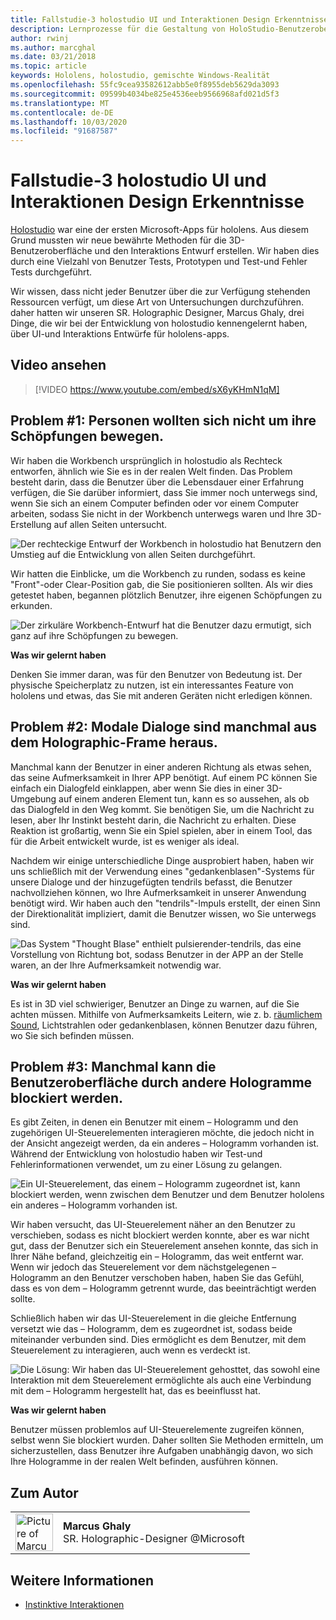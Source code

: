 ```yaml
---
title: Fallstudie-3 holostudio UI und Interaktionen Design Erkenntnisse
description: Lernprozesse für die Gestaltung von HoloStudio-Benutzeroberfläche und -Interaktion
author: rwinj
ms.author: marcghal
ms.date: 03/21/2018
ms.topic: article
keywords: Hololens, holostudio, gemischte Windows-Realität
ms.openlocfilehash: 55fc9cea93582612abb5e0f8955deb5629da3093
ms.sourcegitcommit: 09599b4034be825e4536eeb9566968afd021d5f3
ms.translationtype: MT
ms.contentlocale: de-DE
ms.lasthandoff: 10/03/2020
ms.locfileid: "91687587"
---
```

# <a name="case-study---3-holostudio-ui-and-interaction-design-learnings"></a>Fallstudie-3 holostudio UI und Interaktionen Design Erkenntnisse

[Holostudio](https://www.youtube.com/watch?v=BRIJG0x_We8) war eine der ersten Microsoft-Apps für hololens. Aus diesem Grund mussten wir neue bewährte Methoden für die 3D-Benutzeroberfläche und den Interaktions Entwurf erstellen. Wir haben dies durch eine Vielzahl von Benutzer Tests, Prototypen und Test-und Fehler Tests durchgeführt.

Wir wissen, dass nicht jeder Benutzer über die zur Verfügung stehenden Ressourcen verfügt, um diese Art von Untersuchungen durchzuführen. daher hatten wir unseren SR. Holographic Designer, Marcus Ghaly, drei Dinge, die wir bei der Entwicklung von holostudio kennengelernt haben, über UI-und Interaktions Entwürfe für hololens-apps.

## <a name="watch-the-video"></a>Video ansehen

>[!VIDEO https://www.youtube.com/embed/sX6yKHmN1qM]

## <a name="problem-1-people-didnt-want-to-move-around-their-creations"></a>Problem #1: Personen wollten sich nicht um ihre Schöpfungen bewegen.

Wir haben die Workbench ursprünglich in holostudio als Rechteck entworfen, ähnlich wie Sie es in der realen Welt finden. Das Problem besteht darin, dass die Benutzer über die Lebensdauer einer Erfahrung verfügen, die Sie darüber informiert, dass Sie immer noch unterwegs sind, wenn Sie sich an einem Computer befinden oder vor einem Computer arbeiten, sodass Sie nicht in der Workbench unterwegs waren und Ihre 3D-Erstellung auf allen Seiten untersucht.

![Der rechteckige Entwurf der Workbench in holostudio hat Benutzern den Umstieg auf die Entwicklung von allen Seiten durchgeführt.](images/rectangular-workbench-500px.jpg)

Wir hatten die Einblicke, um die Workbench zu runden, sodass es keine "Front"-oder Clear-Position gab, die Sie positionieren sollten. Als wir dies getestet haben, begannen plötzlich Benutzer, ihre eigenen Schöpfungen zu erkunden.

![Der zirkuläre Workbench-Entwurf hat die Benutzer dazu ermutigt, sich ganz auf ihre Schöpfungen zu bewegen.](images/circular-workbench-500px.jpg)

**Was wir gelernt haben**

Denken Sie immer daran, was für den Benutzer von Bedeutung ist. Der physische Speicherplatz zu nutzen, ist ein interessantes Feature von hololens und etwas, das Sie mit anderen Geräten nicht erledigen können.

## <a name="problem-2-modal-dialogs-are-sometimes-out-of-the-holographic-frame"></a>Problem #2: Modale Dialoge sind manchmal aus dem Holographic-Frame heraus.

Manchmal kann der Benutzer in einer anderen Richtung als etwas sehen, das seine Aufmerksamkeit in Ihrer APP benötigt. Auf einem PC können Sie einfach ein Dialogfeld einklappen, aber wenn Sie dies in einer 3D-Umgebung auf einem anderen Element tun, kann es so aussehen, als ob das Dialogfeld in den Weg kommt. Sie benötigen Sie, um die Nachricht zu lesen, aber Ihr Instinkt besteht darin, die Nachricht zu erhalten. Diese Reaktion ist großartig, wenn Sie ein Spiel spielen, aber in einem Tool, das für die Arbeit entwickelt wurde, ist es weniger als ideal.

Nachdem wir einige unterschiedliche Dinge ausprobiert haben, haben wir uns schließlich mit der Verwendung eines "gedankenblasen"-Systems für unsere Dialoge und der hinzugefügten tendrils befasst, die Benutzer nachvollziehen können, wo Ihre Aufmerksamkeit in unserer Anwendung benötigt wird. Wir haben auch den "tendrils"-Impuls erstellt, der einen Sinn der Direktionalität impliziert, damit die Benutzer wissen, wo Sie unterwegs sind.

![Das System "Thought Blase" enthielt pulsierender-tendrils, das eine Vorstellung von Richtung bot, sodass Benutzer in der APP an der Stelle waren, an der Ihre Aufmerksamkeit notwendig war.](images/thought-bubble-500px.jpg)

**Was wir gelernt haben**

Es ist in 3D viel schwieriger, Benutzer an Dinge zu warnen, auf die Sie achten müssen. Mithilfe von Aufmerksamkeits Leitern, wie z. b. [räumlichem Sound](../design/spatial-sound.md), Lichtstrahlen oder gedankenblasen, können Benutzer dazu führen, wo Sie sich befinden müssen.

## <a name="problem-3-sometimes-ui-can-get-blocked-by-other-holograms"></a>Problem #3: Manchmal kann die Benutzeroberfläche durch andere Hologramme blockiert werden.

Es gibt Zeiten, in denen ein Benutzer mit einem – Hologramm und den zugehörigen UI-Steuerelementen interagieren möchte, die jedoch nicht in der Ansicht angezeigt werden, da ein anderes – Hologramm vorhanden ist. Während der Entwicklung von holostudio haben wir Test-und Fehlerinformationen verwendet, um zu einer Lösung zu gelangen.

![Ein UI-Steuerelement, das einem – Hologramm zugeordnet ist, kann blockiert werden, wenn zwischen dem Benutzer und dem Benutzer hololens ein anderes – Hologramm vorhanden ist.](images/ui-blocked-500px.jpg)

Wir haben versucht, das UI-Steuerelement näher an den Benutzer zu verschieben, sodass es nicht blockiert werden konnte, aber es war nicht gut, dass der Benutzer sich ein Steuerelement ansehen konnte, das sich in Ihrer Nähe befand, gleichzeitig ein – Hologramm, das weit entfernt war. Wenn wir jedoch das Steuerelement vor dem nächstgelegenen – Hologramm an den Benutzer verschoben haben, haben Sie das Gefühl, dass es von dem – Hologramm getrennt wurde, das beeinträchtigt werden sollte.

Schließlich haben wir das UI-Steuerelement in die gleiche Entfernung versetzt wie das – Hologramm, dem es zugeordnet ist, sodass beide miteinander verbunden sind. Dies ermöglicht es dem Benutzer, mit dem Steuerelement zu interagieren, auch wenn es verdeckt ist.

![Die Lösung: Wir haben das UI-Steuerelement gehosttet, das sowohl eine Interaktion mit dem Steuerelement ermöglichte als auch eine Verbindung mit dem – Hologramm hergestellt hat, das es beeinflusst hat.](images/ghosting-ui-500px.jpg)

**Was wir gelernt haben**

Benutzer müssen problemlos auf UI-Steuerelemente zugreifen können, selbst wenn Sie blockiert wurden. Daher sollten Sie Methoden ermitteln, um sicherzustellen, dass Benutzer ihre Aufgaben unabhängig davon, wo sich Ihre Hologramme in der realen Welt befinden, ausführen können.

## <a name="about-the-author"></a>Zum Autor

<table style="border-collapse:collapse">
<tr>
<td style="border-style: none" width="60"><img alt="Picture of Marcus Ghaly" width="60" height="60" src="images/marcus-ghaly-200px.jpg"></td>
<td style="border-style: none"><b>Marcus Ghaly</b><br>SR. Holographic-Designer @Microsoft</td>
</tr>
</table>

## <a name="see-also"></a>Weitere Informationen
* [Instinktive Interaktionen](../design/interaction-fundamentals.md)
